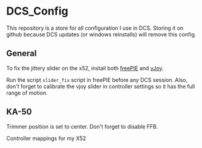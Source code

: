 # DCS_Config
This repository is a store for all configuration I use in DCS. Storing it on github because DCS updates (or windows reinstalls) will remove this config.

## General
To fix the jittery slider on the x52, install both [freePIE](https://andersmalmgren.github.io/FreePIE/) and [vJoy](http://vjoystick.sourceforge.net/site/]).

Run the script `slider_fix` script in freePIE before any DCS session. Also, don't forget to calibrate the vjoy slider in controller settings so it has the full range of motion.

## KA-50
Trimmer position is set to center. Don't forget to disable FFB.

Controller mappings for my X52

